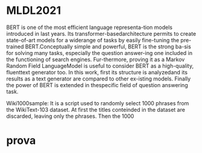 # MLDL2021

BERT is one of the most efficient language representa-tion models introduced in last years. Its transformer-basedarchitecture permits to create state-of-art models for a widerange of tasks by easily fine-tuning the pre-trained BERT.Conceptually simple and powerful, BERT is the strong ba-sis for solving many tasks, especially the question answer-ing one included in the functioning of search engines. Fur-thermore, proving it as a Markov Random Field LanguageModel is useful to consider BERT as a high-quality, fluenttext generator too. In this work, first its structure is analyzedand its results as a text generator are compared to other ex-isting models. Finally the power of BERT is extended in thespecific field of question answering task.




Wiki1000sample:
It is a script used to randomly select 1000 phrases from the WikiText-103 dataset. 
At first the titles conteinded in the dataset are discarded, leaving only the phrases. Then the 1000 

# prova
